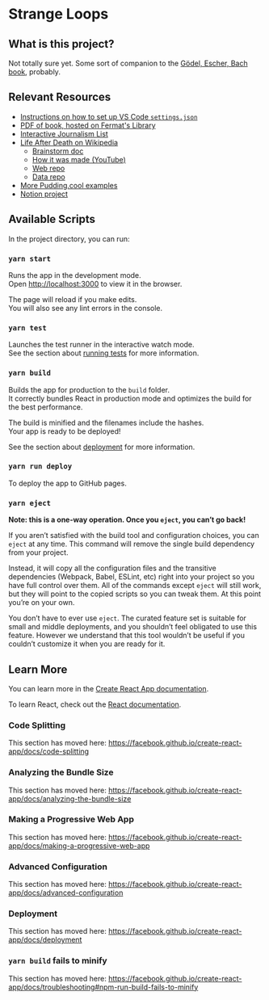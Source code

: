 # Strange Loops

## What is this project?

Not totally sure yet. Some sort of companion to the [Gödel, Escher, Bach book](https://en.wikipedia.org/wiki/G%C3%B6del,_Escher,_Bach), probably.

## Relevant Resources
* [Instructions on how to set up VS Code `settings.json`](https://dev.to/robertcoopercode/using-eslint-and-prettier-in-a-typescript-project-53jb)
* [PDF of book, hosted on Fermat's Library](https://fermatslibrary.com/p/3a0872e1)
* [Interactive Journalism List](https://github.com/wbkd/awesome-interactive-journalism)
* [Life After Death on Wikipedia](https://pudding.cool/2018/08/wiki-death/)
  * [Brainstorm doc](https://docs.google.com/document/d/155rfL8UdusL99Ds00EyZkp17EuxcRuGuE6_nc-tTA1A/edit)
  * [How it was made (YouTube)](https://www.youtube.com/playlist?list=PLsuhXm2zs07JuSfrNentA3DxAbaFO7ay2)
  * [Web repo](https://github.com/the-pudding/wiki-death#the-puddings-favorite-libraries)
  * [Data repo](https://github.com/the-pudding/wiki-death-data)
* [More Pudding.cool examples](https://pudding.cool)
* [Notion project](https://www.notion.so/G-del-Escher-Bach-Planning-c72c140167014bae9fc84bb771f39b98)

## Available Scripts

In the project directory, you can run:

### `yarn start`

Runs the app in the development mode.<br />
Open [http://localhost:3000](http://localhost:3000) to view it in the browser.

The page will reload if you make edits.<br />
You will also see any lint errors in the console.

### `yarn test`

Launches the test runner in the interactive watch mode.<br />
See the section about [running tests](https://facebook.github.io/create-react-app/docs/running-tests) for more information.

### `yarn build`

Builds the app for production to the `build` folder.<br />
It correctly bundles React in production mode and optimizes the build for the best performance.

The build is minified and the filenames include the hashes.<br />
Your app is ready to be deployed!

See the section about [deployment](https://facebook.github.io/create-react-app/docs/deployment) for more information.

### `yarn run deploy`

To deploy the app to GitHub pages.

### `yarn eject`

**Note: this is a one-way operation. Once you `eject`, you can’t go back!**

If you aren’t satisfied with the build tool and configuration choices, you can `eject` at any time. This command will remove the single build dependency from your project.

Instead, it will copy all the configuration files and the transitive dependencies (Webpack, Babel, ESLint, etc) right into your project so you have full control over them. All of the commands except `eject` will still work, but they will point to the copied scripts so you can tweak them. At this point you’re on your own.

You don’t have to ever use `eject`. The curated feature set is suitable for small and middle deployments, and you shouldn’t feel obligated to use this feature. However we understand that this tool wouldn’t be useful if you couldn’t customize it when you are ready for it.

## Learn More

You can learn more in the [Create React App documentation](https://facebook.github.io/create-react-app/docs/getting-started).

To learn React, check out the [React documentation](https://reactjs.org/).

### Code Splitting

This section has moved here: https://facebook.github.io/create-react-app/docs/code-splitting

### Analyzing the Bundle Size

This section has moved here: https://facebook.github.io/create-react-app/docs/analyzing-the-bundle-size

### Making a Progressive Web App

This section has moved here: https://facebook.github.io/create-react-app/docs/making-a-progressive-web-app

### Advanced Configuration

This section has moved here: https://facebook.github.io/create-react-app/docs/advanced-configuration

### Deployment

This section has moved here: https://facebook.github.io/create-react-app/docs/deployment

### `yarn build` fails to minify

This section has moved here: https://facebook.github.io/create-react-app/docs/troubleshooting#npm-run-build-fails-to-minify
